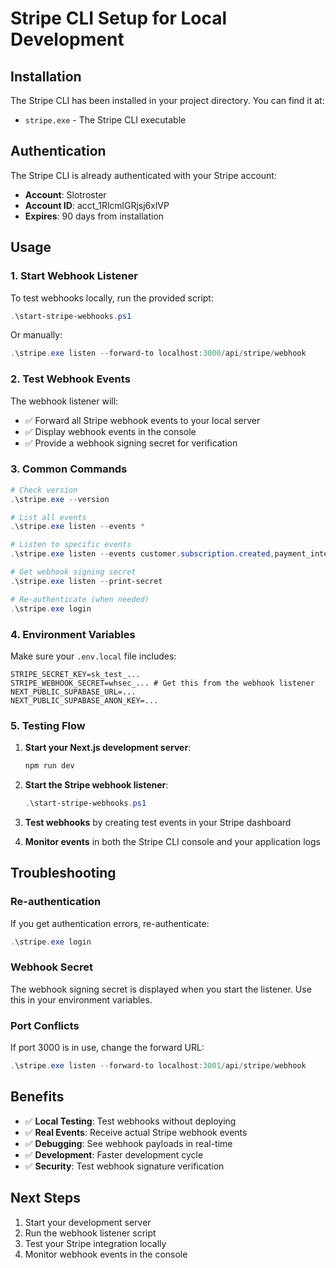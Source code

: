 # Stripe CLI Setup for Local Development

## Installation

The Stripe CLI has been installed in your project directory. You can find it at:
- `stripe.exe` - The Stripe CLI executable

## Authentication

The Stripe CLI is already authenticated with your Stripe account:
- **Account**: Slotroster
- **Account ID**: acct_1RlcmlGRjsj6xlVP
- **Expires**: 90 days from installation

## Usage

### 1. Start Webhook Listener

To test webhooks locally, run the provided script:

```powershell
.\start-stripe-webhooks.ps1
```

Or manually:

```powershell
.\stripe.exe listen --forward-to localhost:3000/api/stripe/webhook
```

### 2. Test Webhook Events

The webhook listener will:
- ✅ Forward all Stripe webhook events to your local server
- ✅ Display webhook events in the console
- ✅ Provide a webhook signing secret for verification

### 3. Common Commands

```powershell
# Check version
.\stripe.exe --version

# List all events
.\stripe.exe listen --events *

# Listen to specific events
.\stripe.exe listen --events customer.subscription.created,payment_intent.succeeded

# Get webhook signing secret
.\stripe.exe listen --print-secret

# Re-authenticate (when needed)
.\stripe.exe login
```

### 4. Environment Variables

Make sure your `.env.local` file includes:

```env
STRIPE_SECRET_KEY=sk_test_...
STRIPE_WEBHOOK_SECRET=whsec_... # Get this from the webhook listener
NEXT_PUBLIC_SUPABASE_URL=...
NEXT_PUBLIC_SUPABASE_ANON_KEY=...
```

### 5. Testing Flow

1. **Start your Next.js development server**:
   ```bash
   npm run dev
   ```

2. **Start the Stripe webhook listener**:
   ```powershell
   .\start-stripe-webhooks.ps1
   ```

3. **Test webhooks** by creating test events in your Stripe dashboard

4. **Monitor events** in both the Stripe CLI console and your application logs

## Troubleshooting

### Re-authentication
If you get authentication errors, re-authenticate:
```powershell
.\stripe.exe login
```

### Webhook Secret
The webhook signing secret is displayed when you start the listener. Use this in your environment variables.

### Port Conflicts
If port 3000 is in use, change the forward URL:
```powershell
.\stripe.exe listen --forward-to localhost:3001/api/stripe/webhook
```

## Benefits

- ✅ **Local Testing**: Test webhooks without deploying
- ✅ **Real Events**: Receive actual Stripe webhook events
- ✅ **Debugging**: See webhook payloads in real-time
- ✅ **Development**: Faster development cycle
- ✅ **Security**: Test webhook signature verification

## Next Steps

1. Start your development server
2. Run the webhook listener script
3. Test your Stripe integration locally
4. Monitor webhook events in the console 
